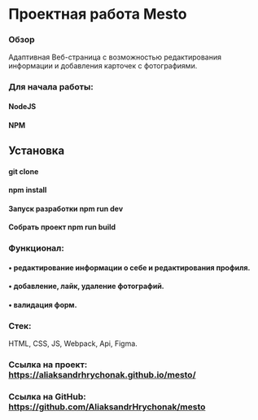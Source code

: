 # Проектная работа Mesto

### Обзор
Адаптивная Веб-страница с возможностью редактирования информации и добавления карточек с фотографиями.
### Для начала работы:
#### NodeJS
#### NPM
## Установка
#### git clone 
#### npm install
#### Запуск разработки npm run dev
#### Собрать проект npm run build
### Функционал:
#### •‎ редактирование информации о себе и редактирования профиля.
#### •‎ добавление, лайк, удаление фотографий.
#### •‎ валидация форм.
### Стек: 
HTML, CSS, JS, Webpack, Api, Figma.
### Ссылка на проект: https://aliaksandrhrychonak.github.io/mesto/
### Ссылка на GitHub: https://github.com/AliaksandrHrychonak/mesto
